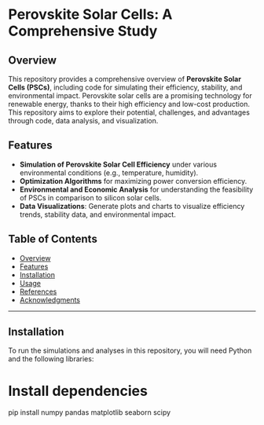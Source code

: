 # Perovskite Solar Cells: A Comprehensive Study

## Overview
This repository provides a comprehensive overview of **Perovskite Solar Cells (PSCs)**, including code for simulating their efficiency, stability, and environmental impact. Perovskite solar cells are a promising technology for renewable energy, thanks to their high efficiency and low-cost production. This repository aims to explore their potential, challenges, and advantages through code, data analysis, and visualization.

## Features
- **Simulation of Perovskite Solar Cell Efficiency** under various environmental conditions (e.g., temperature, humidity).
- **Optimization Algorithms** for maximizing power conversion efficiency.
- **Environmental and Economic Analysis** for understanding the feasibility of PSCs in comparison to silicon solar cells.
- **Data Visualizations**: Generate plots and charts to visualize efficiency trends, stability data, and environmental impact.

## Table of Contents
- [Overview](#overview)
- [Features](#features)
- [Installation](#installation)
- [Usage](#usage)
- [References](#references)
- [Acknowledgments](#acknowledgments)

---

## Installation
To run the simulations and analyses in this repository, you will need Python and the following libraries:


# Install dependencies
pip install numpy pandas matplotlib seaborn scipy

